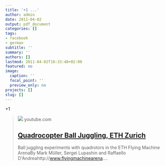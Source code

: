```yaml
---
title: '+1 ...'
author: admin
date: 2011-04-02
output: pdf_document
categories: []
tags:
- facebook
- german
subtitle: ''
summary: ''
authors: []
lastmod: 2011-04-02T18:33:40+02:00
featured: no
image:
  caption: ''
  focal_point: ''
  preview_only: no
projects: []
slug: []
---
```

+1
> [![](https://i.ytimg.com/vi/3CR5y8qZf0Y/maxresdefault.jpg)](http://www.youtube.com/watch?v=3CR5y8qZf0Y)
> youtube.com
> ## [Quadrocopter Ball Juggling, ETH Zurich](http://www.youtube.com/watch?v=3CR5y8qZf0Y)
>
>Ball juggling experiments with quadrotors in the ETH Flying Machine ArenaBy Mark Müller, Sergei Lupashin and Raffaello D'Andreahttp://www.flyingmachinearena....

